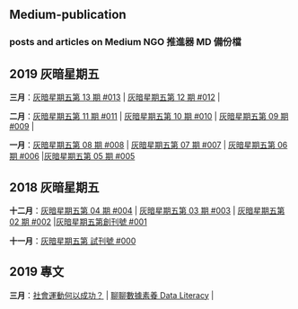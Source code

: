 ## Medium-publication
### posts and articles on Medium NGO 推進器 MD 備份檔


## 2019 灰暗星期五
**三月**：[灰暗星期五第 13 期 #013](/markdown/03082019.md) | [灰暗星期五第 12 期 #012](/markdown/03012019.md) | 

**二月**：[灰暗星期五第 11 期 #011](/markdown/02222019.md) | [灰暗星期五第 10 期 #010](/markdown/02152019.md) | [灰暗星期五第 09 期 #009](/markdown/02012019.md) |

**一月**：[灰暗星期五第 08 期 #008](/markdown/01252019.md) | [灰暗星期五第 07 期 #007](/markdown/01182019.md) | [灰暗星期五第 06 期 #006](/markdown/01112019.md) |[灰暗星期五第 05 期 #005](/markdown/01042019.md)

## 2018 灰暗星期五
**十二月**：[灰暗星期五第 04 期 #004](/markdown/12282018.md) | [灰暗星期五第 03 期 #003](/markdown/12212018.md) | [灰暗星期五第 02 期 #002](/markdown/12142018.md) |[灰暗星期五第創刊號 #001](/markdown/12072018.md)

**十一月**：[灰暗星期五第 試刊號 #000](markdown/11302018.md) 


## 2019 專文
**三月**：[社會運動何以成功？](/markdown/03052019.md) | [聊聊數據素養 Data Literacy](/markdown/03122019.md) | 
